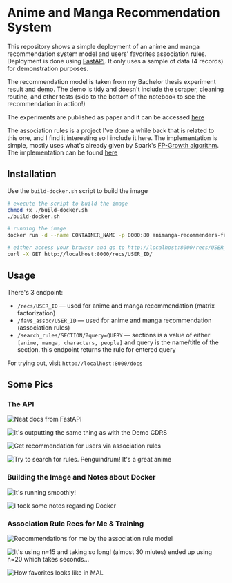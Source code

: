 # Anime and Manga Recommendation System

This repository shows a simple deployment of an anime and manga recommendation system model and users' favorites association rules. Deployment is done using [FastAPI](https://fastapi.tiangolo.com/). It only uses a sample of data (4 records) for demonstration purposes.

The recommendation model is taken from my Bachelor thesis experiment result and [demo](./notebooks/Demo_CDRS.ipynb). The demo is tidy and doesn't include the scraper, cleaning routine, and other tests (skip to the bottom of the notebook to see the recommendation in action!)

The experiments are published as paper and it can be accessed [here](https://ieeexplore.ieee.org/abstract/document/9946560)

The association rules is a project I've done a while back that is related to this one, and I find it interesting so I include it here. The implementation is simple, mostly uses what's already given by Spark's [FP-Growth algorithm](https://spark.apache.org/docs/latest/ml-frequent-pattern-mining.html). The implementation can be found [here](./notebooks/Spark_Association_Rules.ipynb)

## Installation

Use the `build-docker.sh` script to build the image

```bash
# execute the script to build the image
chmod +x ./build-docker.sh
./build-docker.sh

# running the image
docker run -d --name CONTAINER_NAME -p 8000:80 animanga-recommenders-fastapi:latest

# either access your browser and go to http://localhost:8000/recs/USER_ID (integer between 0-3) or... (don't forget that last "/" ...)
curl -X GET http://localhost:8000/recs/USER_ID/
```

## Usage

There's 3 endpoint:

- `/recs/USER_ID` — used for anime and manga recommendation (matrix factorization)
- `/favs_assoc/USER_ID` — used for anime and manga recommendation (association rules)
- `/search_rules/SECTION/?query=QUERY` — sections is a value of either `[anime, manga, characters, people]` and query is the name/title of the section. this endpoint returns the rule for entered query

For trying out, visit `http://localhost:8000/docs`

## Some Pics

### The API

![Neat docs from FastAPI](./images/3-api-docs.png)

![It's outputting the same thing as with the Demo CDRS](./images/2-api-result.png)

![Get recommendation for users via association rules](./images/6-get-recs.png)

![Try to search for rules. Penguindrum! It's a great anime](./images/7-search-for-penguindrum.png)

### Building the Image and Notes about Docker

![It's running smoothly!](./images/1-building-docker-image.png)

![I took some notes regarding Docker](./images/4-docker-notes.png)

### Association Rule Recs for Me & Training

![Recommendations for me by the association rule model](./images/5-recs-for-me.png)

![It's using n=15 and taking so long! (almost 30 miutes) ended up using n=20 which takes seconds...](./images/8-training-association-rules.png)

![How favorites looks like in MAL](./images/9-favorites.png)

